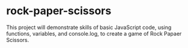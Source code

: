 # rock-paper-scissors

This project will demonstrate skills of basic JavaScript code, using functions, variables, and console.log, to create a game of Rock Papaer Scissors.